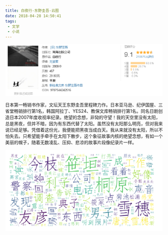 ```yaml
---
title: 白夜行-东野圭吾-云图
date: 2018-04-28 14:50:41
tags:
 - 文学
 - 小说
---
```



![pic](白夜行-东野圭吾-云图/Snipaste_2018-04-28_14-51-59.png)


日本第一畅销书作家，文坛天王东野圭吾里程碑力作。日本亚马逊、纪伊国屋、三省堂畅销排行第1名，韩国阿拉丁、YES24、教保文库畅销排行第1名。同名日剧创造日本2007年度收视率纪录。绝望的念想，非恸的守望！我的天空里没有太阳，总是黑夜，但并不暗，因为有东西代替了太阳。虽然没有太阳那么明亮，但对我来说已经足够。凭借着这份光，我便能把黑夜当成白天。我从来就没有太阳，所以不怕失去。只希望能手牵手在太阳下散步，这个象征故事内核的绝望念想，有如一个美丽的幌子，随着无数凌乱、压抑、悲凉的故事片段像纪录片一样。

![pic](白夜行-东野圭吾-云图/Snipaste_2018-04-28_14-51-12.png)
